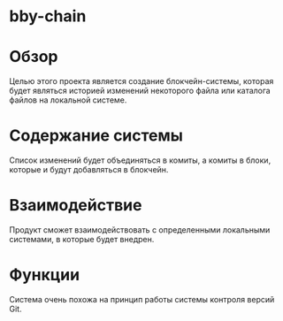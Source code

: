 # bby-chain
# Обзор
Целью этого проекта является создание блокчейн-системы, которая будет являться историей изменений некоторого файла или каталога файлов на локальной системе. 

# Содержание системы
Список изменений будет объединяться в комиты, а комиты в блоки, которые и будут добавляться в блокчейн. 

# Взаимодействие
Продукт сможет взаимодействовать с определенными локальными системами, в которые будет внедрен.

# Функции
Система очень похожа на принцип работы системы контроля версий Git.
